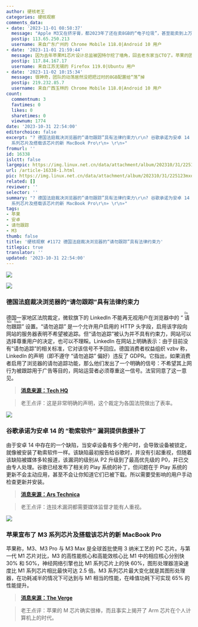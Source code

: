 ```yaml
---
author: 硬核老王
categories: 硬核观察
comments_data:
- date: '2023-11-01 08:58:37'
  message: "Apple M3又在挤牙膏，都2023年了还在卖8GB的“电子垃圾”，甚至能卖到上万元，大概是因为内存硬盘是用黄金做的。<br />\r\n恭喜Apple继Intel之后荣获“牙膏厂”称号！为了区别，我们称为“黄金牙膏厂”。"
  postip: 113.65.250.213
  username: 来自广东广州的 Chrome Mobile 118.0|Android 10 用户
- date: '2023-11-01 21:59:44'
  message: 因为去年苹果M1芯片设计总监被因特尔挖了墙角，回去老东家当CTO了。苹果的团队必然会动荡一段时间。。。
  postip: 117.84.167.17
  username: 来自江苏无锡的 Firefox 119.0|Ubuntu 用户
- date: '2023-11-02 10:15:34'
  message: 很神奇，团队的动荡居然没把把过时的8GB配置给“荡”掉
  postip: 219.232.85.7
  username: 来自广西玉林的 Chrome Mobile 118.0|Android 10 用户
count:
  commentnum: 3
  favtimes: 0
  likes: 0
  sharetimes: 0
  viewnum: 1774
date: '2023-10-31 22:54:00'
editorchoice: false
excerpt: "? 德国法庭裁决浏览器的“请勿跟踪”具有法律约束力\r\n? 谷歌承诺为安卓 14 的 “勒索软件” 漏洞提供救援补丁\r\n? 苹果宣布了 M3
  系列芯片及搭载该芯片的新 MacBook Pro\r\n» \r\n»"
fromurl: ''
id: 16338
islctt: false
largepic: https://img.linux.net.cn/data/attachment/album/202310/31/225123mxqvx6928qionsq2.jpg
url: /article-16338-1.html
pic: https://img.linux.net.cn/data/attachment/album/202310/31/225123mxqvx6928qionsq2.jpg.thumb.jpg
related: []
reviewer: ''
selector: ''
summary: "? 德国法庭裁决浏览器的“请勿跟踪”具有法律约束力\r\n? 谷歌承诺为安卓 14 的 “勒索软件” 漏洞提供救援补丁\r\n? 苹果宣布了 M3
  系列芯片及搭载该芯片的新 MacBook Pro\r\n» \r\n»"
tags:
- 苹果
- 安卓
- 请勿跟踪
- M3
thumb: false
title: '硬核观察 #1172 德国法庭裁决浏览器的“请勿跟踪”具有法律约束力'
titlepic: true
translator: ''
updated: '2023-10-31 22:54:00'
---
```


![](https://img.linux.net.cn/data/attachment/album/202310/31/225123mxqvx6928qionsq2.jpg)


![](https://img.linux.net.cn/data/attachment/album/202310/31/225130wzwi2iqi7k25355g.jpg)


### 德国法庭裁决浏览器的“请勿跟踪”具有法律约束力


德国一家地区法院裁定，微软旗下的 LinkedIn 不能再无视用户在浏览器中的 “<ruby> 请勿跟踪 <rt>  Do Not Track </rt></ruby>” 设置。“请勿追踪” 是一个允许用户启用的 HTTP 头字段，启用该字段向网站的服务器表明不希望被追踪。但“请勿追踪”被认为并不具有约束力，网站可以选择尊重用户的决定，也可以不理睬。LinkedIn 在网站上明确表示：由于目前没有“请勿追踪”的相关标准，它对该信号不予回应。德国消费者权益组织 vzbv 称，LinkedIn 的声明（即不遵守 “请勿追踪” 偏好）违反了 GDPR。它指出，如果消费者启用了浏览器的请勿追踪功能，那么他们发出了一个明确的信号：不希望其上网行为被跟踪用于广告等目的，网站运营者必须尊重这一信号。法官同意了这一意见。



> 
> **[消息来源：Tech HQ](https://techhq.com/2023/10/is-linkedin-privacy-helped-or-hindered-by-do-not-track-or-private-browsing-mode/)**
> 
> 
> 



> 
> 老王点评：这是非常明确的声明，这个裁定为各国法院做出了表率。
> 
> 
> 


![](https://img.linux.net.cn/data/attachment/album/202310/31/225215zyq7loz3115zozkz.jpg)


### 谷歌承诺为安卓 14 的 “勒索软件” 漏洞提供救援补丁


由于安卓 14 中存在的一个缺陷，当安卓设备有多个用户时，会导致设备被锁定，就像被安装了勒索软件一样。该缺陷最初报告给谷歌时，并没有引起重视，但随着该缺陷被媒体多轮报道，该漏洞的级别从 P2 升级到了最高优先级的 P0，并已交由专人处理。谷歌已经发布了相关的 Play 系统的补丁，但问题在于 Play 系统的更新不会主动应用，甚至不会让你知道它们已被下载。所以需要受影响的用户手动检查更新并安装。



> 
> **[消息来源：Ars Technica](https://arstechnica.com/gadgets/2023/10/google-promises-a-rescue-patch-for-android-14s-ransomware-bug/)**
> 
> 
> 



> 
> 老王点评：连技术漏洞都需要媒体监督才能有人重视。
> 
> 
> 


![](https://img.linux.net.cn/data/attachment/album/202310/31/225344cpqzwz2fftzoxfe1.jpg)


### 苹果宣布了 M3 系列芯片及搭载该芯片的新 MacBook Pro


苹果称，M3、M3 Pro 与 M3 Max 是全球首批使用 3 纳米工艺的 PC 芯片。与第一代 M1 芯片对比，M3 的高性能核心和高能效核心比 M1 中的相应核心分别快 30% 和 50%，神经网络引擎也比 M1 系列芯片上的快 60%，图形处理器渲染速度比 M1 系列芯片相比最快可达 2.5 倍。M3 系列芯片最大变化就是其图形处理器，在功耗减半的情况下可达到与 M1 相当的性能，在峰值功耗下可实现 65% 的性能提升。



> 
> **[消息来源：The Verge](https://www.theverge.com/2023/10/30/23938867/apple-m3-imac-macbook-pro-biggest-announcements-m3)**
> 
> 
> 



> 
> 老王点评：苹果的 M 芯片确实很棒，而且事实上揭开了 Arm 芯片在个人计算机上的时代。
> 
> 
>